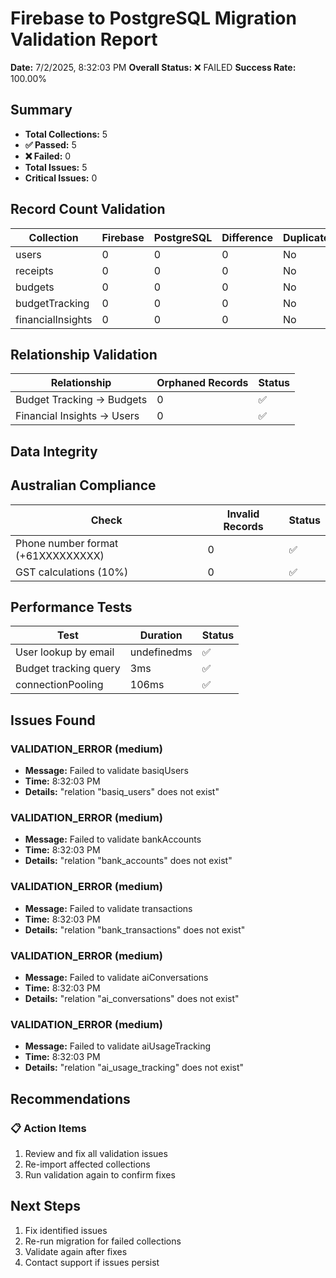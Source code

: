 # Firebase to PostgreSQL Migration Validation Report

**Date:** 7/2/2025, 8:32:03 PM **Overall Status:** ❌ FAILED **Success Rate:**
100.00%

## Summary

- **Total Collections:** 5
- **✅ Passed:** 5
- **❌ Failed:** 0
- **Total Issues:** 5
- **Critical Issues:** 0

## Record Count Validation

| Collection        | Firebase | PostgreSQL | Difference | Duplicates | Status |
| ----------------- | -------- | ---------- | ---------- | ---------- | ------ |
| users             | 0        | 0          | 0          | No         | ✅     |
| receipts          | 0        | 0          | 0          | No         | ✅     |
| budgets           | 0        | 0          | 0          | No         | ✅     |
| budgetTracking    | 0        | 0          | 0          | No         | ✅     |
| financialInsights | 0        | 0          | 0          | No         | ✅     |

## Relationship Validation

| Relationship               | Orphaned Records | Status |
| -------------------------- | ---------------- | ------ |
| Budget Tracking → Budgets  | 0                | ✅     |
| Financial Insights → Users | 0                | ✅     |

## Data Integrity

## Australian Compliance

| Check                              | Invalid Records | Status |
| ---------------------------------- | --------------- | ------ |
| Phone number format (+61XXXXXXXXX) | 0               | ✅     |
| GST calculations (10%)             | 0               | ✅     |

## Performance Tests

| Test                  | Duration    | Status |
| --------------------- | ----------- | ------ |
| User lookup by email  | undefinedms | ✅     |
| Budget tracking query | 3ms         | ✅     |
| connectionPooling     | 106ms       | ✅     |

## Issues Found

### VALIDATION_ERROR (medium)

- **Message:** Failed to validate basiqUsers
- **Time:** 8:32:03 PM
- **Details:** "relation \"basiq_users\" does not exist"

### VALIDATION_ERROR (medium)

- **Message:** Failed to validate bankAccounts
- **Time:** 8:32:03 PM
- **Details:** "relation \"bank_accounts\" does not exist"

### VALIDATION_ERROR (medium)

- **Message:** Failed to validate transactions
- **Time:** 8:32:03 PM
- **Details:** "relation \"bank_transactions\" does not exist"

### VALIDATION_ERROR (medium)

- **Message:** Failed to validate aiConversations
- **Time:** 8:32:03 PM
- **Details:** "relation \"ai_conversations\" does not exist"

### VALIDATION_ERROR (medium)

- **Message:** Failed to validate aiUsageTracking
- **Time:** 8:32:03 PM
- **Details:** "relation \"ai_usage_tracking\" does not exist"

## Recommendations

### 📋 Action Items

1. Review and fix all validation issues
2. Re-import affected collections
3. Run validation again to confirm fixes

## Next Steps

1. Fix identified issues
2. Re-run migration for failed collections
3. Validate again after fixes
4. Contact support if issues persist
